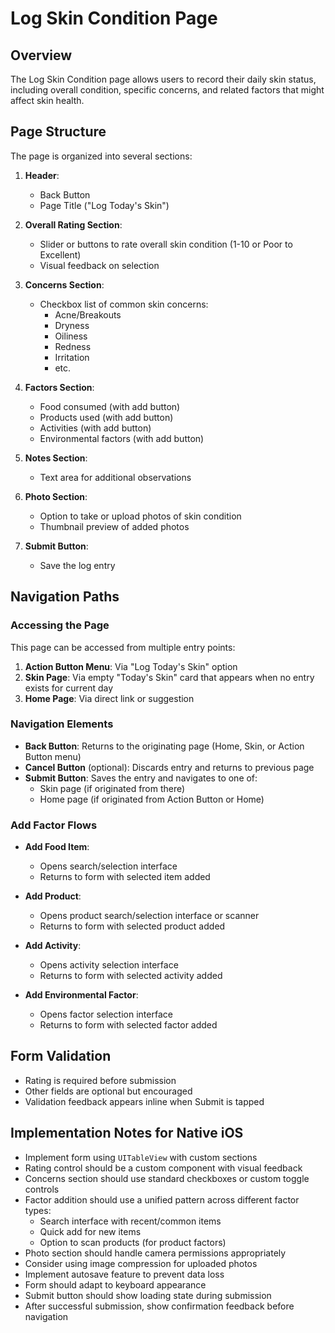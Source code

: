 
# Log Skin Condition Page

## Overview

The Log Skin Condition page allows users to record their daily skin status, including overall condition, specific concerns, and related factors that might affect skin health.

## Page Structure

The page is organized into several sections:

1. **Header**:
   - Back Button
   - Page Title ("Log Today's Skin")

2. **Overall Rating Section**:
   - Slider or buttons to rate overall skin condition (1-10 or Poor to Excellent)
   - Visual feedback on selection

3. **Concerns Section**:
   - Checkbox list of common skin concerns:
     - Acne/Breakouts
     - Dryness
     - Oiliness
     - Redness
     - Irritation
     - etc.

4. **Factors Section**:
   - Food consumed (with add button)
   - Products used (with add button)
   - Activities (with add button)
   - Environmental factors (with add button)

5. **Notes Section**:
   - Text area for additional observations

6. **Photo Section**:
   - Option to take or upload photos of skin condition
   - Thumbnail preview of added photos

7. **Submit Button**:
   - Save the log entry

## Navigation Paths

### Accessing the Page

This page can be accessed from multiple entry points:

1. **Action Button Menu**: Via "Log Today's Skin" option
2. **Skin Page**: Via empty "Today's Skin" card that appears when no entry exists for current day
3. **Home Page**: Via direct link or suggestion

### Navigation Elements

- **Back Button**: Returns to the originating page (Home, Skin, or Action Button menu)
- **Cancel Button** (optional): Discards entry and returns to previous page
- **Submit Button**: Saves the entry and navigates to one of:
  - Skin page (if originated from there)
  - Home page (if originated from Action Button or Home)

### Add Factor Flows

- **Add Food Item**:
  - Opens search/selection interface
  - Returns to form with selected item added

- **Add Product**:
  - Opens product search/selection interface or scanner
  - Returns to form with selected product added

- **Add Activity**:
  - Opens activity selection interface
  - Returns to form with selected activity added

- **Add Environmental Factor**:
  - Opens factor selection interface
  - Returns to form with selected factor added

## Form Validation

- Rating is required before submission
- Other fields are optional but encouraged
- Validation feedback appears inline when Submit is tapped

## Implementation Notes for Native iOS

- Implement form using `UITableView` with custom sections
- Rating control should be a custom component with visual feedback
- Concerns section should use standard checkboxes or custom toggle controls
- Factor addition should use a unified pattern across different factor types:
  - Search interface with recent/common items
  - Quick add for new items
  - Option to scan products (for product factors)
- Photo section should handle camera permissions appropriately
- Consider using image compression for uploaded photos
- Implement autosave feature to prevent data loss
- Form should adapt to keyboard appearance
- Submit button should show loading state during submission
- After successful submission, show confirmation feedback before navigation
